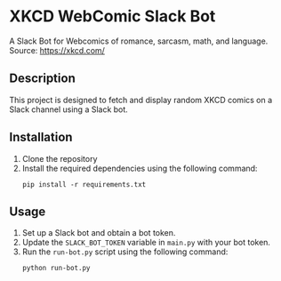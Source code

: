 # XKCD WebComic Slack Bot
A Slack Bot for Webcomics of romance, sarcasm, math, and language. Source: https://xkcd.com/

## Description
This project is designed to fetch and display random XKCD comics on a Slack channel using a Slack bot.

## Installation
1. Clone the repository
2. Install the required dependencies using the following command:
   ```
   pip install -r requirements.txt
   ```

## Usage
1. Set up a Slack bot and obtain a bot token.
2. Update the `SLACK_BOT_TOKEN` variable in `main.py` with your bot token.
3. Run the `run-bot.py` script using the following command:
   ```
   python run-bot.py
   ```
